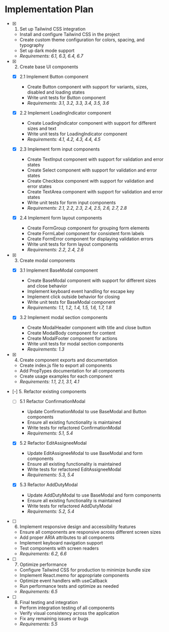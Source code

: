 # Implementation Plan

- [x] 1. Set up Tailwind CSS integration
  - Install and configure Tailwind CSS in the project
  - Create custom theme configuration for colors, spacing, and typography
  - Set up dark mode support
  - _Requirements: 6.1, 6.3, 6.4, 6.7_

- [x] 2. Create base UI components
  - [x] 2.1 Implement Button component
    - Create Button component with support for variants, sizes, disabled and loading states
    - Write unit tests for Button component
    - _Requirements: 3.1, 3.2, 3.3, 3.4, 3.5, 3.6_

  - [x] 2.2 Implement LoadingIndicator component
    - Create LoadingIndicator component with support for different sizes and text
    - Write unit tests for LoadingIndicator component
    - _Requirements: 4.1, 4.2, 4.3, 4.4, 4.5_

  - [x] 2.3 Implement form input components
    - Create TextInput component with support for validation and error states
    - Create Select component with support for validation and error states
    - Create Checkbox component with support for validation and error states
    - Create TextArea component with support for validation and error states
    - Write unit tests for form input components
    - _Requirements: 2.1, 2.2, 2.3, 2.4, 2.5, 2.6, 2.7, 2.8_

  - [x] 2.4 Implement form layout components
    - Create FormGroup component for grouping form elements
    - Create FormLabel component for consistent form labels
    - Create FormError component for displaying validation errors
    - Write unit tests for form layout components
    - _Requirements: 2.2, 2.4, 2.6_

- [x] 3. Create modal components
  - [x] 3.1 Implement BaseModal component
    - Create BaseModal component with support for different sizes and close behavior
    - Implement keyboard event handling for escape key
    - Implement click outside behavior for closing
    - Write unit tests for BaseModal component
    - _Requirements: 1.1, 1.2, 1.4, 1.5, 1.6, 1.7, 1.8_

  - [x] 3.2 Implement modal section components
    - Create ModalHeader component with title and close button
    - Create ModalBody component for content
    - Create ModalFooter component for actions
    - Write unit tests for modal section components
    - _Requirements: 1.3_

- [x] 4. Create component exports and documentation
  - Create index.js file to export all components
  - Add PropTypes documentation for all components
  - Create usage examples for each component
  - _Requirements: 1.1, 2.1, 3.1, 4.1_

- [-] 5. Refactor existing components
  - [ ] 5.1 Refactor ConfirmationModal
    - Update ConfirmationModal to use BaseModal and Button components
    - Ensure all existing functionality is maintained
    - Write tests for refactored ConfirmationModal
    - _Requirements: 5.1, 5.4_

  - [x] 5.2 Refactor EditAssigneeModal
    - Update EditAssigneeModal to use BaseModal and form components
    - Ensure all existing functionality is maintained
    - Write tests for refactored EditAssigneeModal
    - _Requirements: 5.3, 5.4_

  - [x] 5.3 Refactor AddDutyModal
    - Update AddDutyModal to use BaseModal and form components
    - Ensure all existing functionality is maintained
    - Write tests for refactored AddDutyModal
    - _Requirements: 5.2, 5.4_

- [ ] 6. Implement responsive design and accessibility features
  - Ensure all components are responsive across different screen sizes
  - Add proper ARIA attributes to all components
  - Implement keyboard navigation support
  - Test components with screen readers
  - _Requirements: 6.2, 6.6_

- [ ] 7. Optimize performance
  - Configure Tailwind CSS for production to minimize bundle size
  - Implement React.memo for appropriate components
  - Optimize event handlers with useCallback
  - Run performance tests and optimize as needed
  - _Requirements: 6.5_

- [ ] 8. Final testing and integration
  - Perform integration testing of all components
  - Verify visual consistency across the application
  - Fix any remaining issues or bugs
  - _Requirements: 5.5_
